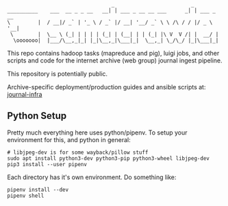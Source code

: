 
                                      _                         _           
    __________    ___  __ _ _ __   __| | ___ _ __ __ ___      _| | ___ _ __ 
    \         |  / __|/ _` | '_ \ / _` |/ __| '__/ _` \ \ /\ / / |/ _ \ '__|
     \        |  \__ \ (_| | | | | (_| | (__| | | (_| |\ V  V /| |  __/ |   
      \ooooooo|  |___/\__,_|_| |_|\__,_|\___|_|  \__,_| \_/\_/ |_|\___|_|   


This repo contains hadoop tasks (mapreduce and pig), luigi jobs, and other
scripts and code for the internet archive (web group) journal ingest pipeline.

This repository is potentially public.

Archive-specific deployment/production guides and ansible scripts at:
[journal-infra](https://git.archive.org/bnewbold/journal-infra)

## Python Setup

Pretty much everything here uses python/pipenv. To setup your environment for
this, and python in general:

    # libjpeg-dev is for some wayback/pillow stuff
    sudo apt install python3-dev python3-pip python3-wheel libjpeg-dev
    pip3 install --user pipenv

Each directory has it's own environment. Do something like:

    pipenv install --dev
    pipenv shell
